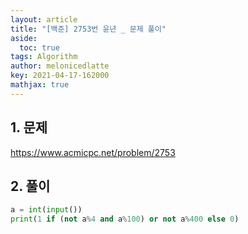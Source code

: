 ```yaml
---
layout: article
title: "[백준] 2753번 윤년 _ 문제 풀이"
aside:
  toc: true
tags: Algorithm 
author: melonicedlatte
key: 2021-04-17-162000
mathjax: true
---
```


## 1. 문제

https://www.acmicpc.net/problem/2753

## 2. 풀이

~~~python
a = int(input())
print(1 if (not a%4 and a%100) or not a%400 else 0)
~~~